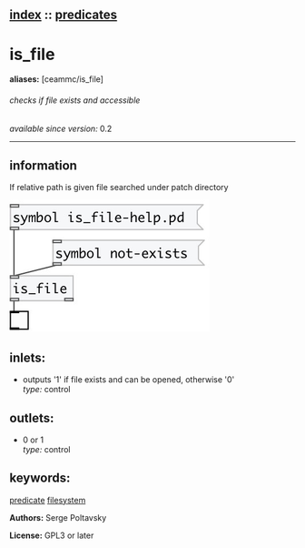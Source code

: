 [index](index.html) :: [predicates](category_predicates.html)
---

# is_file
**aliases:** [ceammc/is_file]


###### checks if file exists and accessible

*available since version:* 0.2

---


## information
If relative path is given file searched under patch directory


[![example](../examples/img/is_file.jpg)](../examples/pd/is_file.pd)









## inlets:

* outputs &#39;1&#39; if file exists and can be opened, otherwise &#39;0&#39;<br>
_type:_ control



## outlets:

* 0 or 1<br>
_type:_ control



## keywords:

[predicate](keywords/predicate.html)
[filesystem](keywords/filesystem.html)






**Authors:** Serge Poltavsky




**License:** GPL3 or later





